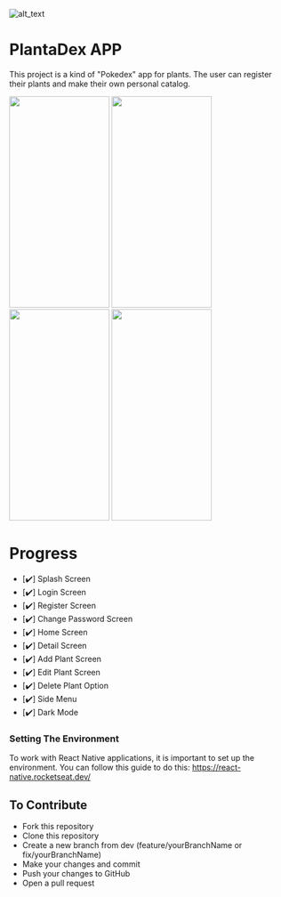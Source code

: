 ![alt_text](https://res.cloudinary.com/dkafjz7rw/image/upload/v1589768224/LogoPlanta-03_1_mtssou.png)
# PlantaDex APP 

This project is a kind of "Pokedex" app for plants. The user can register their plants and make their own personal catalog.

<p float="left">
  <img src="https://res.cloudinary.com/dkafjz7rw/image/upload/v1596149487/ImagesToReadmes/Screenshot_20200730-094425_ikdao3.png" width="180" height="380" />
  <img src="https://res.cloudinary.com/dkafjz7rw/image/upload/v1596149490/ImagesToReadmes/Screenshot_20200730-095026_us5myy.png" width="180" height="380" />
  <img src="https://res.cloudinary.com/dkafjz7rw/image/upload/v1596149475/ImagesToReadmes/Screenshot_20200730-094438_zumjvl.png" width="180" height="380" />
  <img src="https://res.cloudinary.com/dkafjz7rw/image/upload/v1596149476/ImagesToReadmes/Screenshot_20200730-094451_d2kn9n.png" width="180" height="380" />
</p>

# Progress

- [:heavy_check_mark:] Splash Screen
- [:heavy_check_mark:] Login Screen
- [:heavy_check_mark:] Register Screen
- [:heavy_check_mark:] Change Password Screen
- [:heavy_check_mark:] Home Screen
- [:heavy_check_mark:] Detail Screen
- [:heavy_check_mark:] Add Plant Screen
- [:heavy_check_mark:] Edit Plant Screen
- [:heavy_check_mark:] Delete Plant Option
- [:heavy_check_mark:] Side Menu
- [:heavy_check_mark:] Dark Mode

### Setting The Environment
To work with React Native applications, it is important to set up the environment. You can follow this guide to do this:
<https://react-native.rocketseat.dev/>

## To Contribute
* Fork this repository
* Clone this repository
* Create a new branch from dev (feature/yourBranchName or fix/yourBranchName)
* Make your changes and commit
* Push your changes to GitHub
* Open a pull request
